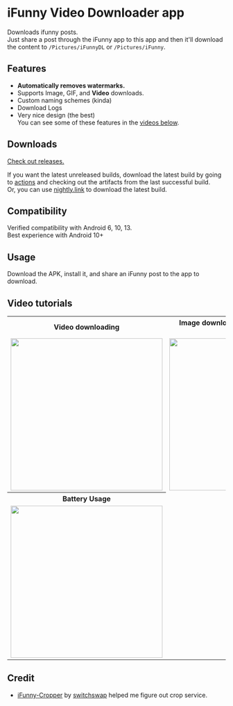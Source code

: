# iFunny Video Downloader app
Downloads ifunny posts. \
Just share a post through the iFunny app to this app and then it'll download the content to ``/Pictures/iFunnyDL`` or ``/Pictures/iFunny``.
## Features
- **Automatically removes watermarks.** 
- Supports Image, GIF, and **Video** downloads.  
- Custom naming schemes (kinda)
- Download Logs
- Very nice design (the best) \
You can see some of these features in the [videos below](https://github.com/anthony1x6000/iFunnyDL#video-tutorials). 

## Downloads
[Check out releases.](https://github.com/anthony1x6000/iFunnyDL/releases) 

If you want the latest unreleased builds, download the latest build by going to [actions](https://github.com/anthony1x6000/iFunnyDL/actions) and checking out the artifacts from the last successful build. \
Or, you can use [nightly.link](https://nightly.link/anthony1x6000/iFunnyDL/workflows/build/main/iFunnyDL.zip) to download the latest build.

## Compatibility
Verified compatibility with Android 6, 10, 13. \
Best experience with Android 10+

## Usage
Download the APK, install it, and share an iFunny post to the app to download. 
## Video tutorials
<table>
  <tr>
    <th id="videoDL">Video downloading</th>
    <th id="imgDL">Image downloading, autocropping, and settings</th>
    <th id="logs">Download Log</th>
  </tr>
  <tr>
    <td><a href="https://imgur.com/KhgcT8b"><img width=350 src="https://i.imgur.com/72w0sI0.png" /></a></td>
    <td><a href="https://imgur.com/rsARcO0"><img width=350 src="https://i.imgur.com/UenbhS3.png" /></a></td>
    <td><img width=350 src="https://user-images.githubusercontent.com/33004321/229006556-282cc7de-42a0-48a4-858f-3fd06b46a06f.png" /></td>
  </tr>
  <tr>
    <th id="batusage">Battery Usage</th>
  </tr>
  <tr>
    <td><a href="https://imgur.com/FpwwmSR"><img width=350 src="https://i.imgur.com/QxmFQfe.png" /></a></td>
  </tr>
</table>

## Credit
- [iFunny-Cropper](https://github.com/switchswap/iFunny-Cropper) by [switchswap](https://github.com/switchswap) helped me figure out crop service.
<!-- ## Known bugs -->
<!-- The following error message comes up after the app is done cropping an image. This is caused by the app not asking FileInputStream to close. 
```agsl
    E/System: java.io.IOException: close failed: EACCES (Permission denied)
``` -->
